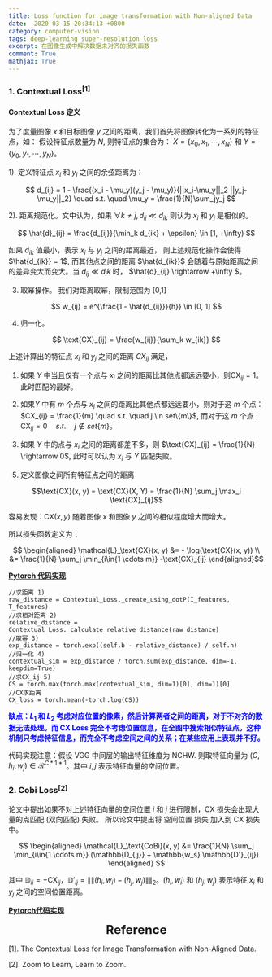 ```yaml
---
title: Loss function for image transformation with Non-aligned Data 
date:  2020-03-15 20:34:13 +0800
category: computer-vision
tags: deep-learning super-resolution loss
excerpt: 在图像生成中解决数据未对齐的损失函数
comment: True
mathjax: True
---
```




### 1. Contextual Loss$^{[1]}$

#### Contextual Loss 定义

为了度量图像 $x$ 和目标图像 $y$ 之间的距离，我们首先将图像转化为一系列的特征点，如：
假设特征点数量为 $N$, 则特征点的集合为：
$X = \{x_0, x_1, \cdots, x_N \}$ 和 $Y = \{y_0, y_1, \cdots, y_N\}$。

1). 定义特征点 $x_i$ 和 $y_j$ 之间的余弦距离为：

$$
d_{ij} = 1 - \frac{(x_i - \mu_y)(y_j - \mu_y)}{||x_i-\mu_y||_2 ||y_j-\mu_y||_2} \quad s.t. \quad \mu_y = \frac{1}{N}\sum_jy_j
$$

2). 距离规范化。文中认为，如果 $\forall k \ne j, d_{ij} \ll d_{ik}$ 则认为 $x_i$ 和 $y_j$ 是相似的。

$$
\hat{d}_{ij} = \frac{d_{ij}}{\min_k d_{ik} + \epsilon} \in [1, +\infty)
$$

如果 $d_{ik}$ 值最小，表示 $x_i$ 与 $y_j$ 之间的距离最近， 则上述规范化操作会使得 $\hat{d_{ik}} = 1$, 而其他点之间的距离 $\hat{d_{ik}}$ 会随着与原始距离之间的差异变大而变大。当 $d_{ij} \ll d_ik$ 时， $\hat{d}_{ij} \rightarrow +\infty $。

3) 取幂操作。 我们对距离取幂，限制范围为 [0,1]

$$
w_{ij} = e^{\frac{1 - \hat{d_{ij}}}{h}} \in [0, 1]
$$

4) 归一化。

$$
\text{CX}_{ij} = \frac{w_{ij}}{\sum_k w_{ik}}
$$

上述计算出的特征点 $x_i$ 和 $y_j$ 之间的距离 $CX_{ij}$ 满足，

1. 如果 $Y$ 中当且仅有一个点与 $x_i$ 之间的距离比其他点都远远要小，则$\text{CX}_{ij} = 1$。此时匹配的最好。

2. 如果$Y$ 中有 $m$ 个点与 $x_i$ 之间的距离比其他点都远远要小，则对于这 $m$ 个点：$CX_{ij} = \frac{1}{m} \quad s.t. \quad j \in set\{m\}$, 而对于这 $m$ 个点：$\text{CX}_{ij} = 0 \quad s.t. \quad j \notin set\{m\}$。

3. 如果 $Y$ 中的点与 $x_i$ 之间的距离都差不多，则 $\text{CX}_{ij} = \frac{1}{N} \rightarrow  0$, 此时可以认为 $x_i$ 与 $Y$ 匹配失败。

5) 定义图像之间所有特征点之间的距离

$$\text{CX}(x, y) = \text{CX}(X, Y) = \frac{1}{N} \sum_j \max_i \text{CX}_{ij}$$

容易发现：$\text{CX}(x,y)$ 随着图像 $x$ 和图像 $y$ 之间的相似程度增大而增大。

所以损失函数定义为：

$$
\begin{aligned}
\mathcal{L}_\text{CX}(x, y) &= - \log(\text{CX}(x, y)) \\
&= \frac{1}{N} \sum_j \min_{i\in{1 \cdots m}} -\text{CX}_{ij}
\end{aligned}$$


**[Pytorch 代码实现](https://github.com/z-bingo/Contextual-Loss-PyTorch)** 


```
//求距离 1)
raw_distance = Contextual_Loss._create_using_dotP(I_features, T_features)
//求相对距离 2)
relative_distance = Contextual_Loss._calculate_relative_distance(raw_distance)
//取幂 3)
exp_distance = torch.exp((self.b - relative_distance) / self.h)
//归一化 4)
contextual_sim = exp_distance / torch.sum(exp_distance, dim=-1, keepdim=True)
//求CX_ij 5)
CS = torch.max(torch.max(contextual_sim, dim=1)[0], dim=1)[0]
//CX求距离
CX_loss = torch.mean(-torch.log(CS))
```

<font color="blue"><b>缺点：$L_1$ 和 $L_2$ 考虑对应位置的像素，然后计算两者之间的距离，对于不对齐的数据无法处理。而 CX Loss 完全不考虑位置信息，在全图中搜索相似特征点。这种机制只考虑特征信息，而完全不考虑空间之间的关系；在某些应用上表现并不好。</b></font>

代码实现注意：假设 VGG 中间层的输出特征维度为 $\text{NCHW}$. 则取特征向量为 $(C, h_i, w_j) \in \mathcal{R}^{C * 1 * 1}$。其中 $i,j$ 表示特征向量的空间位置。 

### 2. Cobi Loss$^{[2]}$

论文中提出如果不对上述特征向量的空间位置 $i$ 和 $j$ 进行限制，CX 损失会出现大量的点匹配 (双向匹配) 失败。
所以论文中提出将 空间位置 损失 加入到 CX 损失中。

$$
\begin{aligned}
\mathcal{L}_\text{CoBi}(x, y) &= \frac{1}{N} \sum_j \min_{i\in{1 \cdots m}} (\mathbb{D_{ij}} + \mathbb{w_s} \mathbb{D'}_{ij}) 
\end{aligned}
$$

其中 $\mathbb{D}_{ij} = -\text{CX}_{ij}$，$\mathbb{D'}_{ij} = \|\|(h_i, w_i) - (h_j, w_j)\|\|_2$。$(h_i,w_i)$ 和 $(h_j, w_j)$ 表示特征 $x_i$ 和 $y_j$ 之间的空间位置距离。


**[Pytorch代码实现](https://github.com/ceciliavision/zoom-learn-zoom/blob/887acbeb7cdb2961417e5ad580bee1c4da9f9421/CX/CSFlow.py#L115)** 


<center> <font size="5"> <b>Reference</b> </font> </center>

[1]. The Contextual Loss for Image Transformation with Non-Aligned Data.

[2]. Zoom to Learn, Learn to Zoom. 